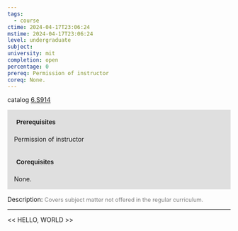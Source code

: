 ```yaml
---
tags:
  - course
ctime: 2024-04-17T23:06:24
mstime: 2024-04-17T23:06:24
level: undergraduate
subject: 
university: mit
completion: open
percentage: 0
prereq: Permission of instructor
coreq: None.
---
```


catalog [6.S914](http://student.mit.edu/catalog/m6e.html#6.S914)

<span style="display: block; padding: 15px; background-color: rgb(100, 100, 100, 0.2);"><font id="m_prereq3552_0" style="display: block; font-family: Arial, sans-serif; font-weight: bold; padding: 5px">Prerequisites</font><br><span id="prereq3552_0">Permission of instructor</span></span>
<span style="display: block; padding: 15px; background-color: rgb(100, 100, 100, 0.2);"><font id="m_coreq3552_0" style="display: block; font-family: Arial, sans-serif; font-weight: bold; padding: 5px">Corequisites</font><br><span id="coreq3552_0">None.</span></span>

<font style="">Description:</font>
<font style="color: grey; font-size: 0.8rem;">Covers subject matter not offered in the regular curriculum.</font>



---

<< HELLO, WORLD >>
